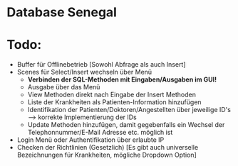 # Database Senegal
# Todo:
- Buffer für Offlinebetrieb [Sowohl Abfrage als auch Insert]
- Scenes für Select/Insert wechseln über Menü
  - <b> Verbinden der SQL-Methoden mit Eingaben/Ausgaben im GUI!  </b>
  - Ausgabe über das Menü
  - View Methoden direkt nach Eingabe der Insert Methoden 
  - Liste der Krankheiten als Patienten-Information hinzufügen
  - Identifikation der Patienten/Doktoren/Angestellten über jeweilige ID's --> korrekte Implementierung der IDs
  - Update Methoden hinzufügen, damit gegebenfalls ein Wechsel der Telephonnummer/E-Mail Adresse etc. möglich ist
- Login Menü oder Authentifikation über erlaubte IP
- Checken der Richtlinien (Gesetzlich) [Es gibt auch universelle Bezeichnungen für Krankheiten, mögliche Dropdown Option]
